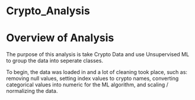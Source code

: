 # Crypto_Analysis


# Overview of Analysis

The purpose of this analysis is take Crypto Data and use Unsupervised ML to group the data into seperate classes. 

To begin, the data was loaded in and a lot of cleaning took place, such as: removing null values, setting index values to crypto names, converting categorical values into numeric for the ML algorithm, and scaling / normalizing the data. 
